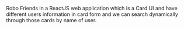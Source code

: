 Robo Friends in a ReactJS web application which is a Card UI and have different users information in card form and we can search dynamically through those cards by name of user.
